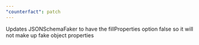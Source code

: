```yaml
---
"counterfact": patch
---
```


Updates JSONSchemaFaker to have the fillProperties option false so it will not make up fake object properties
